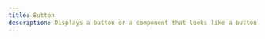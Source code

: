 ```yaml
---
title: Button
description: Displays a button or a component that looks like a button.
---
```


<HeaderDocs :title="frontmatter.title" :description="frontmatter.description"/>

<ComponentPreview name="button"  />
